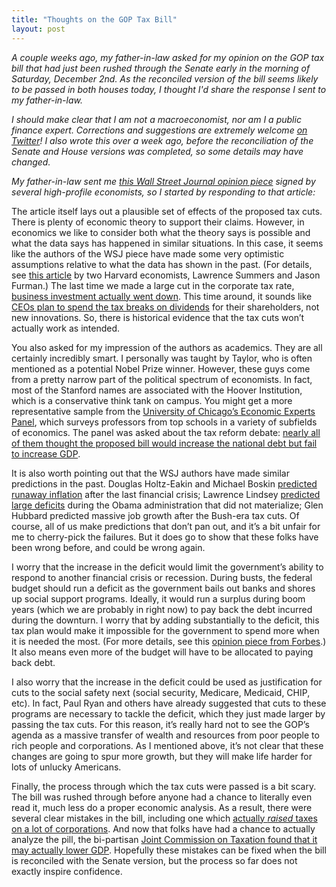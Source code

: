 ```yaml
---
title: "Thoughts on the GOP Tax Bill"
layout: post
---
```


*A couple weeks ago, my father-in-law asked for my opinion on the GOP tax bill that had just been rushed through the Senate early in the morning of Saturday, December 2nd.  As the reconciled version of the bill seems likely to be passed in both houses today, I thought I'd share the response I sent to my father-in-law.*

*I should make clear that I am not a macroeconomist, nor am I a public finance expert. Corrections and suggestions are extremely welcome [on Twitter](https://twitter.com/jnaecker)! I also wrote this over a week ago, before the reconciliation of the Senate and House versions was completed, so some details may have changed.*

*My father-in-law sent me [this Wall Street Journal opinion piece](https://www.wsj.com/articles/how-tax-reform-will-lift-the-economy-1511729894) signed by several high-profile economists, so I started by responding to that article:*

The article itself lays out a plausible set of effects of the proposed tax cuts.  There is plenty of economic theory to support their claims.  However, in economics we like to consider both what the theory says is possible and what the data says has happened in similar situations.  In this case, it seems like the authors of the WSJ piece have made some very optimistic assumptions relative to what the data has shown in the past.  (For details, see [this article](https://www.ft.com/content/584e645f-fa5c-397e-933d-72e5cd7e62b3) by two Harvard economists, Lawrence Summers and Jason Furman.)  The last time we made a large cut in the corporate tax rate, [business investment actually went down](https://qz.com/1144721/tax-bill-2017-the-reagan-corporate-tax-cut-didnt-work/).  This time around, it sounds like [CEOs plan to spend the tax breaks on dividends](https://www.bloomberg.com/news/articles/2017-11-29/trump-s-tax-promises-undercut-by-ceo-plans-to-reward-investors) for their shareholders, not new innovations.  So, there is historical evidence that the tax cuts won’t actually work as intended.

You also asked for my impression of the authors as academics.  They are all certainly incredibly smart.  I personally was taught by Taylor, who is often mentioned as a potential Nobel Prize winner.  However, these guys come from a pretty narrow part of the political spectrum of economists. In fact, most of the Stanford names are associated with the Hoover Institution, which is a conservative think tank on campus.  You might get a more representative sample from the [University of Chicago’s Economic Experts Panel](http://www.igmchicago.org/igm-economic-experts-panel), which surveys professors from top schools in a variety of subfields of economics.  The panel was asked about the tax reform debate: [nearly all of them thought the proposed bill would increase the national debt but fail to increase GDP](http://www.igmchicago.org/surveys/tax-reform-2).  

It is also worth pointing out that the WSJ authors have made similar predictions in the past.  Douglas Holtz-Eakin and Michael Boskin [predicted runaway inflation](https://www.hoover.org/research/open-letter-ben-bernanke) after the last financial crisis; Lawrence Lindsey [predicted large deficits](https://www.wsj.com/articles/SB10001424052702304657804576401883172498352) during the Obama administration that did not materialize; Glen Hubbard predicted massive job growth after the Bush-era tax cuts.  Of course, all of us make predictions that don’t pan out, and it’s a bit unfair for me to cherry-pick the failures.  But it does go to show that these folks have been wrong before, and could be wrong again.

I worry that the increase in the deficit would limit the government’s ability to respond to another financial crisis or recession.   During busts, the federal budget should run a deficit as the government bails out banks and shores up social support programs.   Ideally, it would run a surplus during boom years (which we are probably in right now) to pay back the debt incurred during the downturn.  I worry that by adding substantially to the deficit, this tax plan would make it impossible for the government to spend more when it is needed the most.  (For more details, see this [opinion piece from Forbes](https://www.forbes.com/sites/stancollender/2017/11/19/gop-tax-bill-is-the-end-of-all-economic-sanity-in-washington/#15f2ad0477ef).) It also means even more of the budget will have to be allocated to paying back debt.

I also worry that the increase in the deficit could be used as justification for cuts to the social safety next (social security, Medicare, Medicaid, CHIP, etc).  In fact, Paul Ryan and others have already suggested that cuts to these programs are necessary to tackle the deficit, which they just made larger by passing the tax cuts.  For this reason, it’s really hard not to see the GOP’s agenda as a massive transfer of wealth and resources from poor people to rich people and corporations.  As I mentioned above, it’s not clear that these changes are going to spur more growth, but they will make life harder for lots of unlucky Americans.

Finally, the process through which the tax cuts were passed is a bit scary.  The bill was rushed through before anyone had a chance to literally even read it, much less do a proper economic analysis.  As a result, there were several clear mistakes in the bill, including one which [actually *raised* taxes on a lot of corporations](https://qz.com/1147158/the-us-senate-accidentally-killed-the-key-rd-credit-for-businesses/). And now that folks have had a chance to actually analyze the pill, the bi-partisan [Joint Commission on Taxation found that it may actually lower GDP](https://www.jct.gov/publications.html?func=startdown&id=5050).  Hopefully these mistakes can be fixed when the bill is reconciled with the Senate version, but the process so far does not exactly inspire confidence.


